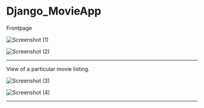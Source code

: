 # Django_MovieApp
Frontpage

![Screenshot (1)](https://user-images.githubusercontent.com/41267360/78996682-b6aca280-7b62-11ea-8959-e9121baf6f22.png)


![Screenshot (2)](https://user-images.githubusercontent.com/41267360/78996748-e78cd780-7b62-11ea-9063-437849f0d80c.png)

-------------------------------------------------------------------------------------------------------------------------------------------

View of a particular movie listing.

![Screenshot (3)](https://user-images.githubusercontent.com/41267360/78996786-f7a4b700-7b62-11ea-912e-0445c2635967.png)


![Screenshot (4)](https://user-images.githubusercontent.com/41267360/78996791-f8d5e400-7b62-11ea-9545-ee3637f2de13.png)

-------------------------------------------------------------------------------------------------------------------------------------------


